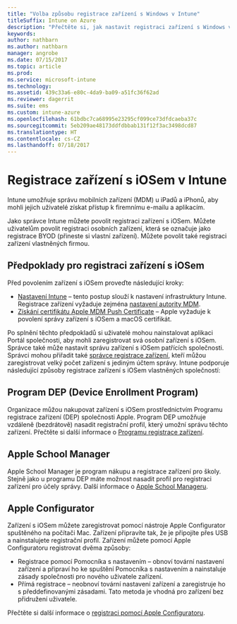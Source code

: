 ```yaml
---
title: "Volba způsobu registrace zařízení s Windows v Intune"
titleSuffix: Intune on Azure
description: "Přečtěte si, jak nastavit registraci zařízení s Windows v Microsoft Intune."
keywords: 
author: nathbarn
ms.author: nathbarn
manager: angrobe
ms.date: 07/15/2017
ms.topic: article
ms.prod: 
ms.service: microsoft-intune
ms.technology: 
ms.assetid: 439c33a6-e80c-4da9-ba09-a51fc36f62ad
ms.reviewer: dagerrit
ms.suite: ems
ms.custom: intune-azure
ms.openlocfilehash: 61bdbc7ca68995e23295cf099ce73dfdcaeba37c
ms.sourcegitcommit: 5eb209ae48173ddfdbbab131f12f3ac3498dcd87
ms.translationtype: HT
ms.contentlocale: cs-CZ
ms.lasthandoff: 07/18/2017
---
```

# <a name="enroll-ios-devices-in-intune"></a>Registrace zařízení s iOSem v Intune

Intune umožňuje správu mobilních zařízení (MDM) u iPadů a iPhonů, aby mohli jejich uživatelé získat přístup k firemnímu e-mailu a aplikacím.

Jako správce Intune můžete povolit registraci zařízení s iOSem. Můžete uživatelům povolit registraci osobních zařízení, která se označuje jako registrace BYOD (přineste si vlastní zařízení). Můžete povolit také registraci zařízení vlastněných firmou.

## <a name="prerequisites-for-ios-enrollment"></a>Předpoklady pro registraci zařízení s iOSem
Před povolením zařízení s iOSem proveďte následující kroky:
- [Nastavení Intune](setup-steps.md) – tento postup slouží k nastavení infrastruktury Intune. Registrace zařízení vyžaduje zejména [nastavení autority MDM](mdm-authority-set.md).
- [Získání certifikátu Apple MDM Push Certificate](apple-mdm-push-certificate-get.md) – Apple vyžaduje k povolení správy zařízení s iOSem a macOS certifikát.

Po splnění těchto předpokladů si uživatelé mohou nainstalovat aplikaci Portál společnosti, aby mohli zaregistrovat svá osobní zařízení s iOSem. Správce také může nastavit správu zařízení s iOSem patřících společnosti. Správci mohou přiřadit také [správce registrace zařízení](device-enrollment-manager-enroll.md), kteří můžou zaregistrovat velký počet zařízení s jediným účtem správy. Intune podporuje následující způsoby registrace zařízení s iOSem vlastněných společností:

## <a name="device-enrollment-program"></a>Program DEP (Device Enrollment Program)
Organizace můžou nakupovat zařízení s iOSem prostřednictvím Programu registrace zařízení (DEP) společnosti Apple. Program DEP umožňuje vzdáleně (bezdrátově) nasadit registrační profil, který umožní správu těchto zařízení. Přečtěte si další informace o [Programu registrace zařízení](device-enrollment-program-enroll-ios.md).

## <a name="apple-school-manager"></a>Apple School Manager
Apple School Manager je program nákupu a registrace zařízení pro školy. Stejně jako u programu DEP máte možnost nasadit profil pro registraci zařízení pro účely správy. Další informace o [Apple School Manageru](apple-school-manager-set-up-ios.md).

## <a name="apple-configurator"></a>Apple Configurator
Zařízení s iOSem můžete zaregistrovat pomocí nástroje Apple Configurator spuštěného na počítači Mac. Zařízení připravíte tak, že je připojíte přes USB a nainstalujete registrační profil. Zařízení můžete pomocí Apple Configuratoru registrovat dvěma způsoby:
- Registrace pomocí Pomocníka s nastavením – obnoví tovární nastavení zařízení a připraví ho ke spuštění Pomocníka s nastavením a nainstaluje zásady společnosti pro nového uživatele zařízení.
- Přímá registrace – neobnoví tovární nastavení zařízení a zaregistruje ho s předdefinovanými zásadami. Tato metoda je vhodná pro zařízení bez přidružení uživatele.

Přečtěte si další informace o [registraci pomocí Apple Configuratoru](apple-configurator-setup-assistant-enroll-ios.md).
